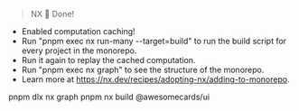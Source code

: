 >  NX   🎉 Done!

- Enabled computation caching!
- Run "pnpm exec nx run-many --target=build" to run the build script for every project in the monorepo.
- Run it again to replay the cached computation.
- Run "pnpm exec nx graph" to see the structure of the monorepo.
- Learn more at https://nx.dev/recipes/adopting-nx/adding-to-monorepo.

pnpm dlx nx graph
pnpm nx build @awesomecards/ui